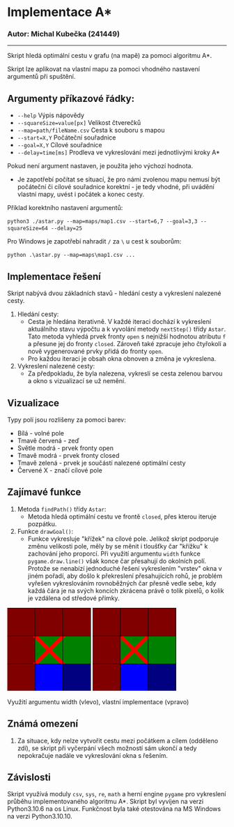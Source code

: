 # Implementace A*
### Autor: Michal Kubečka (241449)
---
Skript hledá optimální cestu v grafu (na mapě) za pomoci algoritmu A*.

Skript lze aplikovat na vlastní mapu za pomoci vhodného nastavení argumentů při spuštění.
## Argumenty příkazové řádky:
* `--help`                      Výpis nápovědy
* `--squareSize=value[px]`      Velikost čtverečků
* `--map=path/fileName.csv`     Cesta k souboru s mapou
* `--start=X,Y`                 Počáteční souřadnice
* `--goal=X,Y`                  Cílové souřadnice
* `--delay=time[ms]`            Prodleva ve vykreslování mezi jednotlivými kroky A*

Pokud není argument nastaven, je použita jeho výchozí hodnota.
* Je zapotřebí počítat se situací, že pro námi zvolenou mapu nemusí být počáteční či cílové souřadnice korektní - je tedy vhodné, při uvádění vlastní mapy, uvést i počátek a konec cesty.

Příklad korektního nastavení argumentů:
```
python3 ./astar.py --map=maps/map1.csv --start=6,7 --goal=3,3 --squareSize=64 --delay=25
```
Pro Windows je zapotřebí nahradit `/` za `\` u cest k souborům:
```
python .\astar.py --map=maps\map1.csv ...
```
## Implementace řešení
Skript nabývá dvou základních stavů - hledání cesty a vykreslení nalezené cesty.
1. Hledání cesty:
    * Cesta je hledána iterativně. V každé iteraci dochází k vykreslení aktuálního stavu výpočtu a k vyvolání metody `nextStep()` třídy `Astar`. Tato metoda vyhledá prvek fronty `open` s nejnižší hodnotou atributu `f` a přesune jej do fronty `closed`. Zároveň také zpracuje jeho čtyřokolí a nově vygenerované prvky přidá do fronty `open`.
    * Pro každou iteraci je obsah okna obnoven a změna je vykreslena.
2. Vykreslení nalezené cesty:
    * Za předpokladu, že byla nalezena, vykreslí se cesta zelenou barvou a okno s vizualizací se už nemění.

## Vizualizace
Typy polí jsou rozlišeny za pomoci barev:
* Bílá - volné pole
* Tmavě červená - zeď
* Světle modrá - prvek fronty open
* Tmavě modrá - prvek fronty closed
* Tmavě zelená - prvek je součástí nalezené optimální cesty
* Červené X - značí cílové pole

## Zajímavé funkce
1. Metoda `findPath()` třídy `Astar`:
    * Metoda hledá optimální cestu ve frontě `closed`, přes kterou iteruje pozpátku.
2. Funkce `drawGoal()`:
    * Funkce vykresluje "křížek" na cílové pole. Jelikož skript podporuje změnu velikosti pole, měly by se měnit i tloušťky čar "křížku" k zachování jeho proporcí. Při využití argumentu `width` funkce `pygame.draw.line()` však konce čar přesahují do okolních polí. Protože se nenabízí jednoduché řešení vykreslením "vrstev" okna v jiném pořadí, aby došlo k překreslení přesahujících rohů, je problém vyřešen vykreslováním rovnoběžných čar přesně vedle sebe, kdy každá čára je na svých koncích zkrácena právě o tolik pixelů, o kolik je vzdálena od středové přímky.


![](./pictures/goal_before.png)
![](./pictures/goal_after.png)

Využití argumentu width (vlevo), vlastní implementace (vpravo)

## Známá omezení
1. Za situace, kdy nelze vytvořit cestu mezi počátkem a cílem (odděleno zdí), se skript při vyčerpání všech možností sám ukončí a tedy nepokračuje nadále ve vykreslování okna s řešením.

## Závislosti
Skript využívá moduly `csv`, `sys`, `re`, `math` a herní engine `pygame` pro vykreslení průběhu implementovaného algoritmu A*. Skript byl vyvíjen na verzi Python3.10.6 na os Linux. Funkčnost byla také otestována na MS Windows na verzi Python3.10.10.